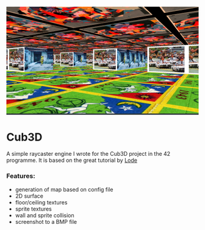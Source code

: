 ![alt text](https://github.com/s-t-a-n/cub3d/blob/master/.banner.png?raw=true)
# Cub3D

A simple raycaster engine I wrote for the Cub3D project in the 42 programme.
It is based on the great tutorial by [Lode](https://lodev.org/cgtutor/raycasting.html)

### Features:

- generation of map based on config file
- 2D surface
- floor/ceiling textures
- sprite textures
- wall and sprite collision
- screenshot to a BMP file 
